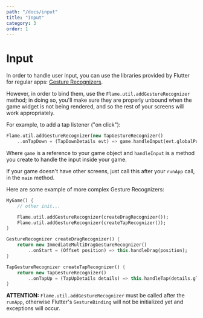 ```yaml
---
path: "/docs/input"
title: "Input"
category: 3
order: 1
---
```


# Input

In order to handle user input, you can use the libraries provided by Flutter for regular apps: [Gesture Recognizers](https://flutter.io/gestures/).

However, in order to bind them, use the `Flame.util.addGestureRecognizer` method; in doing so, you'll make sure they are properly unbound when the game widget is not being rendered, and so the rest of your screens will work appropriately.

For example, to add a tap listener ("on click"):

```dart
Flame.util.addGestureRecognizer(new TapGestureRecognizer()
    ..onTapDown = (TapDownDetails evt) => game.handleInput(evt.globalPosition.dx, evt.globalPosition.dy));
```

Where `game` is a reference to your game object and `handleInput` is a method you create to handle the input inside your game.

If your game doesn't have other screens, just call this after your `runApp` call, in the `main` method.

Here are some example of more complex Gesture Recognizers:

```dart
MyGame() {
    // other init...

    Flame.util.addGestureRecognizer(createDragRecognizer());
    Flame.util.addGestureRecognizer(createTapRecognizer());
}

GestureRecognizer createDragRecognizer() {
    return new ImmediateMultiDragGestureRecognizer()
        ..onStart = (Offset position) => this.handleDrag(position);
}

TapGestureRecognizer createTapRecognizer() {
    return new TapGestureRecognizer()
        ..onTapUp = (TapUpDetails details) => this.handleTap(details.globalPosition);;
}
```
__ATTENTION:__ `Flame.util.addGestureRecognizer` must be called after the `runApp`, otherwise Flutter's `GestureBinding` will not be initialized yet and exceptions will occur.
